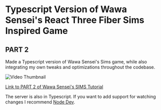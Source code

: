 # Typescript Version of Wawa Sensei's React Three Fiber Sims Inspired Game

## PART 2

Made a Typescript version of Wawa Sensei's Sims game, while also integrating my own tweaks and optimizations throughout the codebase.

![Video Thumbnail](http://img.youtube.com/vi/ALlk9cNRA1s/maxresdefault.jpg)

[Link to PART 2 of Wawa Sensei's SIMS Tutorial](https://youtu.be/ALlk9cNRA1s)

The server is also in Typescript. If you want to add support for watching changes I recommend [Node Dev](https://github.com/fgnass/node-dev).
